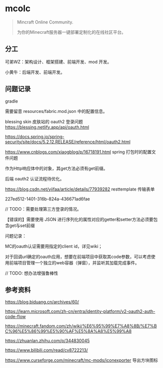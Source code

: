 # mcolc
> Mincraft Online Community.
>
> 为你的Minecraft服务器一键部署定制化的在线社区平台。

## 分工

可弟WZ：架构设计、框架搭建、前端开发、mod 开发。

小黄牛：后端开发、前端开发。

## 问题记录

gradle

需要留意 resources/fabric.mod.json 中的配置信息。

blessing skin 皮肤站的 oauth2 登录问题 https://blessing.netlify.app/api/oauth.html

https://docs.spring.io/spring-security/site/docs/5.2.12.RELEASE/reference/html/oauth2.html

https://www.cnblogs.com/xiaogblog/p/16718191.html spring 打包时的配置文件问题

作为Http响应体中的对象，其get方法必须有get前缀。

后端 oauth2 认证流程待优化。

https://blog.csdn.net/yiifaa/article/details/77939282 resttemplate 传输表单

227ed512-1401-316b-824a-436671ad6fae

// TODO：需要处理第三方登录的情况。

【错误的】需要使用 JSON 进行序列化的属性对应的getter和setter方法必须要包含get与set前缀

问题记录：

MC的oauth认证需要用指定的client id，详见wiki；

对于回调url确定的oauth应用，想要在前端项目中获取其code参数，可以考虑使用前端项目管理一个独立的web容器（弹窗），并监听其加载完成事件。

// TODO: 想办法增强鲁棒性


## 参考资料

https://blog.biduang.cn/archives/60/

https://learn.microsoft.com/zh-cn/entra/identity-platform/v2-oauth2-auth-code-flow

https://minecraft.fandom.com/zh/wiki/%E6%95%99%E7%A8%8B/%E7%BC%96%E5%86%99%E5%90%AF%E5%8A%A8%E5%99%A8

https://zhuanlan.zhihu.com/p/344830045

https://www.bilibili.com/read/cv8722213/

https://www.curseforge.com/minecraft/mc-mods/iconexporter 导出方块图标